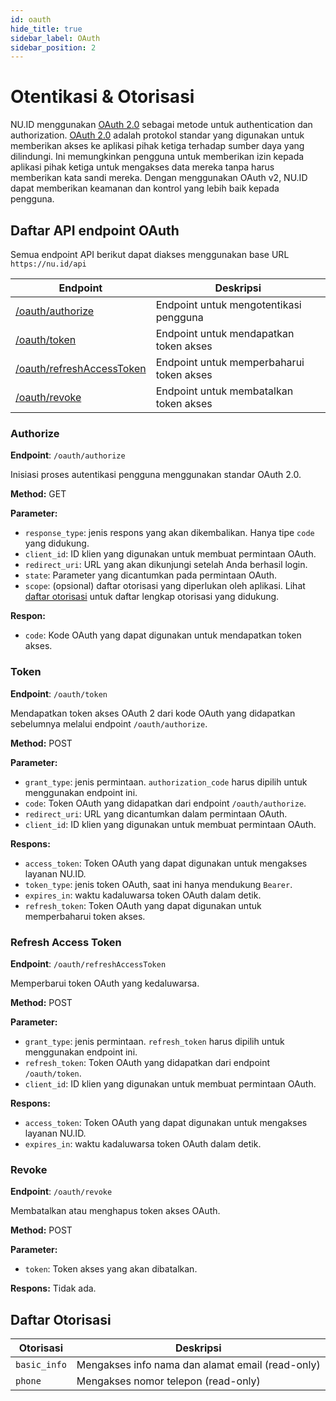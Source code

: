 ```yaml
---
id: oauth
hide_title: true
sidebar_label: OAuth
sidebar_position: 2
---
```


# Otentikasi &amp; Otorisasi

NU.ID menggunakan [OAuth 2.0](https://oauth.net/2/) sebagai metode untuk authentication dan authorization. [OAuth 2.0](https://oauth.net/2/) adalah protokol standar yang digunakan untuk memberikan akses ke aplikasi pihak ketiga terhadap sumber daya yang dilindungi. Ini memungkinkan pengguna untuk memberikan izin kepada aplikasi pihak ketiga untuk mengakses data mereka tanpa harus memberikan kata sandi mereka. Dengan menggunakan OAuth v2, NU.ID dapat memberikan keamanan dan kontrol yang lebih baik kepada pengguna.

## Daftar API endpoint OAuth

Semua endpoint API berikut dapat diakses menggunakan base URL `https://nu.id/api`

| Endpoint | Deskripsi |
| --- | --- |
| [/oauth/authorize](#authorize) | Endpoint untuk mengotentikasi pengguna |
| [/oauth/token](#token) | Endpoint untuk mendapatkan token akses |
| [/oauth/refreshAccessToken](#refresh-access-token) | Endpoint untuk memperbaharui token akses |
| [/oauth/revoke](#revoke) | Endpoint untuk membatalkan token akses |


### Authorize

**Endpoint**: `/oauth/authorize`

Inisiasi proses autentikasi pengguna menggunakan standar OAuth 2.0.

**Method:** GET

**Parameter:**

* `response_type`: jenis respons yang akan dikembalikan. Hanya tipe `code` yang didukung.
* `client_id`: ID klien yang digunakan untuk membuat permintaan OAuth.
* `redirect_uri`: URL yang akan dikunjungi setelah Anda berhasil login.
* `state`: Parameter yang dicantumkan pada permintaan OAuth.
* `scope`: (opsional) daftar otorisasi yang diperlukan oleh aplikasi. Lihat [daftar otorisasi](#daftar-otorisasi) untuk daftar lengkap otorisasi yang didukung.

**Respon:**

* `code`: Kode OAuth yang dapat digunakan untuk mendapatkan token akses.


### Token

**Endpoint**: `/oauth/token`

Mendapatkan token akses OAuth 2 dari kode OAuth yang didapatkan sebelumnya melalui endpoint `/oauth/authorize`.

**Method:** POST

**Parameter:**

* `grant_type`: jenis permintaan. `authorization_code` harus dipilih untuk menggunakan endpoint ini.
* `code`: Token OAuth yang didapatkan dari endpoint `/oauth/authorize`.
* `redirect_uri`: URL yang dicantumkan dalam permintaan OAuth.
* `client_id`: ID klien yang digunakan untuk membuat permintaan OAuth.

**Respons:**

* `access_token`: Token OAuth yang dapat digunakan untuk mengakses layanan NU.ID.
* `token_type`: jenis token OAuth, saat ini hanya mendukung `Bearer`.
* `expires_in`: waktu kadaluwarsa token OAuth dalam detik.
* `refresh_token`: Token OAuth yang dapat digunakan untuk memperbaharui token akses.


### Refresh Access Token

**Endpoint**: `/oauth/refreshAccessToken`

Memperbarui token OAuth yang kedaluwarsa.

**Method:** POST

**Parameter:**

* `grant_type`: jenis permintaan. `refresh_token` harus dipilih untuk menggunakan endpoint ini.
* `refresh_token`: Token OAuth yang didapatkan dari endpoint `/oauth/token`.
* `client_id`: ID klien yang digunakan untuk membuat permintaan OAuth.

**Respons:**

* `access_token`: Token OAuth yang dapat digunakan untuk mengakses layanan NU.ID.
* `expires_in`: waktu kadaluwarsa token OAuth dalam detik.

### Revoke

**Endpoint**: `/oauth/revoke`

Membatalkan atau menghapus token akses OAuth.

**Method:** POST

**Parameter:**
* `token`: Token akses yang akan dibatalkan.

**Respons:**
Tidak ada.


## Daftar Otorisasi

| Otorisasi | Deskripsi |
| --- | --- |
| `basic_info` | Mengakses info nama dan alamat email (read-only) |
| `phone` | Mengakses nomor telepon (read-only) |
